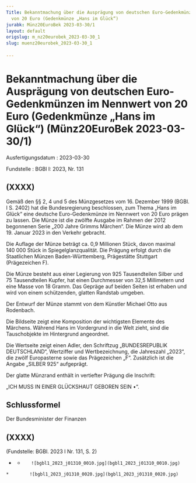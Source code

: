 ```yaml
---
Title: Bekanntmachung über die Ausprägung von deutschen Euro-Gedenkmünzen im Nennwert
  von 20 Euro (Gedenkmünze „Hans im Glück“)
jurabk: Münz20EuroBek 2023-03-30/1
layout: default
origslug: m_nz20eurobek_2023-03-30_1
slug: muenz20eurobek_2023-03-30_1

---
```


# Bekanntmachung über die Ausprägung von deutschen Euro-Gedenkmünzen im Nennwert von 20 Euro (Gedenkmünze „Hans im Glück“) (Münz20EuroBek 2023-03-30/1)

Ausfertigungsdatum
:   2023-03-30

Fundstelle
:   BGBl I: 2023, Nr. 131


## (XXXX)

Gemäß den §§ 2, 4 und 5 des Münzgesetzes vom 16. Dezember 1999 (BGBl.
I S. 2402) hat die Bundesregierung beschlossen, zum Thema „Hans im
Glück“ eine deutsche Euro-Gedenkmünze im Nennwert von 20 Euro prägen
zu lassen. Die Münze ist die zwölfte Ausgabe im Rahmen der 2012
begonnenen Serie „200 Jahre Grimms Märchen“. Die Münze wird ab dem 19.
Januar 2023 in den Verkehr gebracht.

Die Auflage der Münze beträgt ca. 0,9 Millionen Stück, davon maximal
140 000 Stück in Spiegelglanzqualität. Die Prägung erfolgt durch die
Staatlichen Münzen Baden-Württemberg, Prägestätte Stuttgart
(Prägezeichen F).

Die Münze besteht aus einer Legierung von 925 Tausendteilen Silber und
75 Tausendteilen Kupfer, hat einen Durchmesser von 32,5 Millimetern
und eine Masse von 18 Gramm. Das Gepräge auf beiden Seiten ist erhaben
und wird von einem schützenden, glatten Randstab umgeben.

Der Entwurf der Münze stammt von dem Künstler Michael Otto aus
Rodenbach.

Die Bildseite zeigt eine Komposition der wichtigsten Elemente des
Märchens. Während Hans im Vordergrund in die Welt zieht, sind die
Tauschobjekte im Hintergrund angeordnet.

Die Wertseite zeigt einen Adler, den Schriftzug „BUNDESREPUBLIK
DEUTSCHLAND“, Wertziffer und Wertbezeichnung, die Jahreszahl „2023“,
die zwölf Europasterne sowie das Prägezeichen „F“. Zusätzlich ist die
Angabe „SILBER 925“ aufgeprägt.

Der glatte Münzrand enthält in vertiefter Prägung die Inschrift:

„ICH MUSS IN EINER GLÜCKSHAUT GEBOREN SEIN •“.


## Schlussformel

Der Bundesminister der Finanzen


## (XXXX)

(Fundstelle: BGBl. 2023 I Nr. 131, S. 2)


*    *        ![bgbl1_2023_j01310_0010.jpg](bgbl1_2023_j01310_0010.jpg)
    *        ![bgbl1_2023_j01310_0020.jpg](bgbl1_2023_j01310_0020.jpg)


